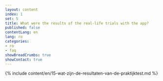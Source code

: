 ```yaml
---
layout: content
index: 1
set: 5
title: What were the results of the real-life trials with the app?
published: false
contentLang: en
lang: ro
categories:
- ro
- faq
showBreadCrumbs: true
showContact: true
---
```

{% include content/en/15-wat-zijn-de-resultaten-van-de-praktijktest.md %}
